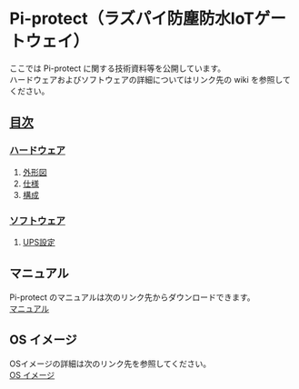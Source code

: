 # Pi-protect（ラズパイ防塵防水IoTゲートウェイ）

ここでは Pi-protect に関する技術資料等を公開しています。  
ハードウェアおよびソフトウェアの詳細についてはリンク先の wiki を参照してください。

## [目次](../../wiki)
### [ハードウェア](../../wiki/ハードウェア)  
  1. [外形図](../../wiki/ハードウェア#1-外形図)  
  2. [仕様](../../wiki/ハードウェア#2-仕様)  
  3. [構成](../../wiki/ハードウェア#3-構成)  
### [ソフトウェア](../../wiki/ソフトウェア)  
  1. [UPS設定](../../wiki/ソフトウェア#1-UPS設定)

## マニュアル  
Pi-protect のマニュアルは次のリンク先からダウンロードできます。  
[マニュアル](manual)

## OS イメージ  
OSイメージの詳細は次のリンク先を参照してください。  
[OS イメージ](../../wiki/OSイメージ)

